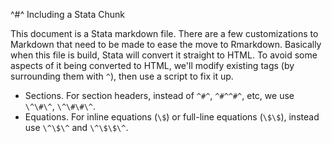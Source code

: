^#^ Including a Stata Chunk

This document is a Stata markdown file. There are a few customizations to Markdown that need to be made to ease the move to Rmarkdown. Basically when
this file is build, Stata will convert it straight to HTML. To avoid some aspects of it being converted to HTML, we'll modify existing tags (by
surrounding them with `^`), then use a script to fix it up.

- Sections. For section headers, instead of `^#^`, `^#^^#^`, etc, we use `\^\#\^`, `\^\#\#\^`.
- Equations. For inline equations (`\$`) or full-line equations (`\$\$`), instead use `\^\$\^` and `\^​\$\$\^`.
